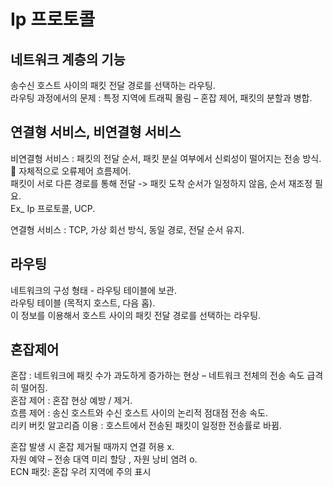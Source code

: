 # Ip 프로토콜 

## 네트워크 계층의 기능
송수신 호스트 사이의 패킷 전달 경로를 선택하는 라우팅.  
라우팅 과정에서의 문제 : 특정 지역에 트래픽 몰림 – 혼잡 제어, 패킷의 분할과 병합.   


## 연결형 서비스, 비연결형 서비스
 

비연결형 서비스 : 패킷의 전달 순서, 패킷 분실 여부에서 신뢰성이 떨어지는 전송 방식.  
	자체적으로 오류제어 흐름제어.  
패킷이 서로 다른 경로를 통해 전달 -> 패킷 도착 순서가 일정하지 않음, 순서 재조정 필요.  
Ex_ Ip 프로토콜, UCP.  

연결형 서비스 : TCP, 가상 회선 방식, 동일 경로, 전달 순서 유지.   


## 라우팅
네트워크의 구성 형태 - 라우팅 테이블에 보관.  
라우팅 테이블 (목적지 호스트, 다음 홉).  
이 정보를 이용해서 호스트 사이의 패킷 전달 경로를 선택하는 라우팅.   


## 혼잡제어
혼잡 : 네트워크에 패킷 수가 과도하게 증가하는 현상 – 네트워크 전체의 전송 속도 급격히 떨어짐.  
혼잡 제어 : 혼잡 현상 예방 / 제거.      
흐름 제어 : 송신 호스트와 수신 호스트 사이의 논리적 점대점 전송 속도.  
리키 버킷 알고리즘 이용 : 호스트에서 전송된 패킷이 일정한 전송률로 바뀜.  

혼잡 발생 시 혼잡 제거될 때까지 연결 허용 x.  
자원 예약 – 전송 대역 미리 할당 , 자원 낭비 염려 o.  
ECN 패킷: 혼잡 우려 지역에 주의 표시
